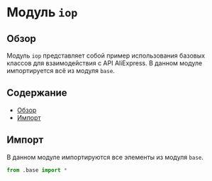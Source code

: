 # Модуль `iop`

## Обзор

Модуль `iop` представляет собой пример использования базовых классов для взаимодействия с API AliExpress.
В данном модуле импортируется всё из модуля `base`.

## Содержание

- [Обзор](#обзор)
- [Импорт](#импорт)

## Импорт

В данном модуле импортируются все элементы из модуля `base`.
```python
from .base import *
```